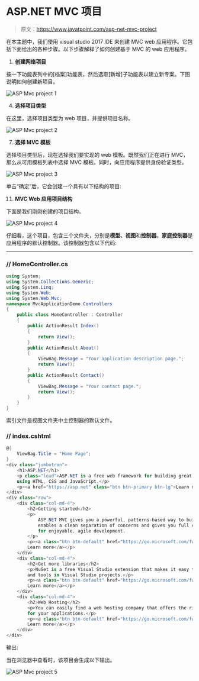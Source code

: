 # ASP.NET MVC 项目

> 原文：<https://www.javatpoint.com/asp-net-mvc-project>

在本主题中，我们使用 visual studio 2017 IDE 来创建 MVC web 应用程序。它包括下面给出的各种步骤。以下步骤解释了如何创建基于 MVC 的 web 应用程序。

1.  **创建网络项目**

按一下功能表列中的[档案]功能表，然后选取[新增]子功能表以建立新专案。下图说明如何创建新项目。

![ASP Mvc project 1](img/47c7af6a6ad85bee38687ab259292223.png)

4.  **选择项目类型**

在这里，选择项目类型为 web 项目，并提供项目名称。

![ASP Mvc project 2](img/8318d2a1f13141d91fcc30ca7dc0c441.png)

7.  **选择 MVC 模板**

选择项目类型后，现在选择我们要实现的 web 模板。既然我们正在进行 MVC，那么从可用模板列表中选择 MVC 模板。同时，向应用程序提供身份验证类型。

![ASP Mvc project 3](img/0c2c6e77cccbba0b1e1f4344ca25f849.png)

单击“确定”后，它会创建一个具有以下结构的项目:

11.  **MVC Web 应用项目结构**

下面是我们刚刚创建的项目结构。

![ASP Mvc project 4](img/c2b206d7fa8772ff1a8096f1e8ec7d7f.png)

仔细看，这个项目，包含三个文件夹，分别是**模型、视图**和**控制器**。**家庭控制器**是应用程序的默认控制器。该控制器包含以下代码:

* * *

### // HomeController.cs

```cs
using System;
using System.Collections.Generic;
using System.Linq;
using System.Web;
using System.Web.Mvc;
namespace MvcApplicationDemo.Controllers
{
    public class HomeController : Controller
    {
        public ActionResult Index()
        {
            return View();
        }
        public ActionResult About()
        {
            ViewBag.Message = "Your application description page.";
            return View();
        }
        public ActionResult Contact()
        {
            ViewBag.Message = "Your contact page.";
            return View();
        }
    }
}

```

索引文件是视图文件夹中主控制器的默认文件。

### // index.cshtml

```cs
@{
    ViewBag.Title = "Home Page";
}
<div class="jumbotron">
    <h1>ASP.NET</h1>
    <p class="lead">ASP.NET is a free web framework for building great Web sites and Web applications 
    using HTML, CSS and JavaScript.</p>
    <p><a href="https://asp.net" class="btn btn-primary btn-lg">Learn more</a></p>
</div>
<div class="row">
    <div class="col-md-4">
        <h2>Getting started</h2>
        <p>
            ASP.NET MVC gives you a powerful, patterns-based way to build dynamic websites that
            enables a clean separation of concerns and gives you full control over markup
            for enjoyable, agile development.
        </p>
        <p><a class="btn btn-default" href="https://go.microsoft.com/fwlink/?LinkId=301865">
        Learn more</a></p>
    </div>
    <div class="col-md-4">
        <h2>Get more libraries</h2>
        <p>NuGet is a free Visual Studio extension that makes it easy to add, remove, and update libraries
        and tools in Visual Studio projects.</p>
        <p><a class="btn btn-default" href="https://go.microsoft.com/fwlink/?LinkId=301866">
        Learn more</a></p>
    </div>
    <div class="col-md-4">
        <h2>Web Hosting</h2>
        <p>You can easily find a web hosting company that offers the right mix of features and price
        for your applications.</p>
        <p><a class="btn btn-default" href="https://go.microsoft.com/fwlink/?LinkId=301867">
        Learn more</a></p>
    </div>
</div>

```

输出:

当在浏览器中查看时，该项目会生成以下输出。

![ASP Mvc project 5](img/4fa007f233d6782529ba4f5646a3302d.png)